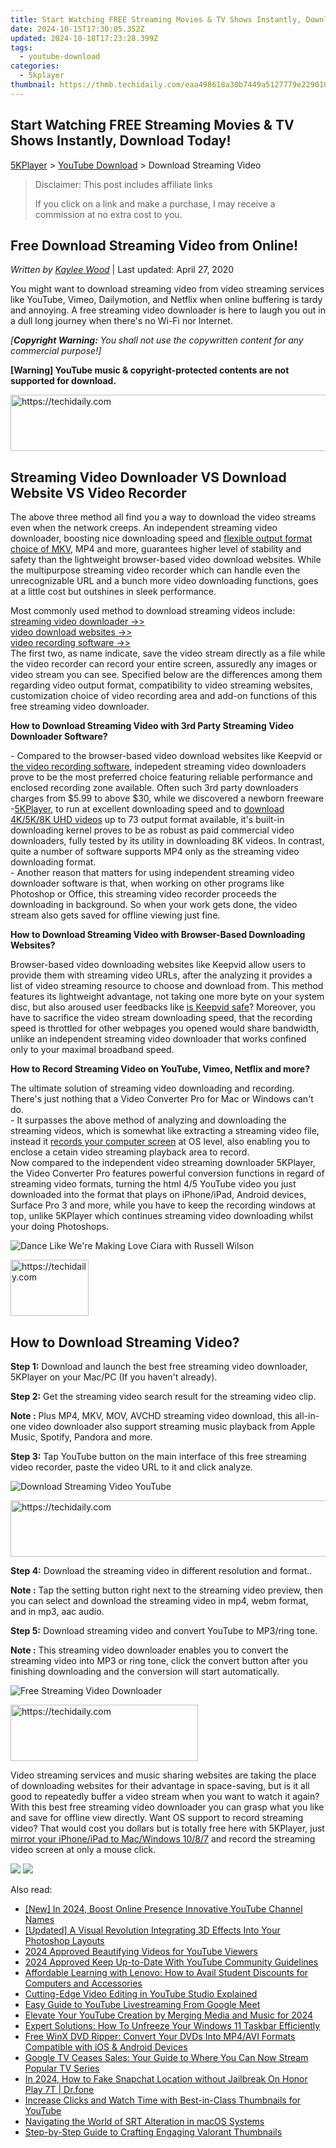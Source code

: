 ```yaml
---
title: Start Watching FREE Streaming Movies & TV Shows Instantly, Download Today!
date: 2024-10-15T17:30:05.352Z
updated: 2024-10-18T17:23:28.399Z
tags:
  - youtube-download
categories:
  - 5kplayer
thumbnail: https://thmb.techidaily.com/eaa498618a30b7449a5127779e22901025842c318bde80345b630595fb88d747.jpg
---
```


## Start Watching FREE Streaming Movies & TV Shows Instantly, Download Today!

[5KPlayer](https://tools.techidaily.com/5kplayer/products/) \> [YouTube Download](https://tools.techidaily.com/5kplayer/youtube-download/) \> Download Streaming Video

>  Disclaimer: This post includes affiliate links
>
>  If you click on a link and make a purchase, I may receive a commission at no extra cost to you.
>

## Free Download Streaming Video from Online!

 _Written by [Kaylee Wood](https://www.quora.com/profile/Amanda-Hu-21)_ | Last updated: April 27, 2020 

You might want to download streaming video from video streaming services like YouTube, Vimeo, Dailymotion, and Netflix when online buffering is tardy and annoying. A free streaming video downloader is here to laugh you out in a dull long journey when there's no Wi-Fi nor Internet.

_\[**Copyright Warning:** You shall not use the copywritten content for any commercial purpose!\]_

**\[Warning\] YouTube music & copyright-protected contents are not supported for download.**

<!-- affiliate ads begin -->
<a href="https://dhgate.sjv.io/c/5597632/1172027/12108" target="_top" id="1172027">
  <img src="//a.impactradius-go.com/display-ad/12108-1172027" border="0" alt="https://techidaily.com" width="728" height="90"/>
</a>
<img height="0" width="0" src="https://dhgate.sjv.io/i/5597632/1172027/12108" style="position:absolute;visibility:hidden;" border="0" />
<!-- affiliate ads end -->

## Streaming Video Downloader VS Download Website VS Video Recorder

The above three method all find you a way to download the video streams even when the network creeps. An independent streaming video downloader, boosting nice downloading speed and [flexible output format choice of MKV](https://tools.techidaily.com/5kplayer/youtube-download/), MP4 and more, guarantees higher level of stability and safety than the lightweight browser-based video download websites. While the multipurpose streaming video recorder which can handle even the unrecognizable URL and a bunch more video downloading functions, goes at a little cost but outshines in sleek performance.

Most commonly used method to download streaming videos include:  
[streaming video downloader ->>](https://tools.techidaily.com/5kplayer/youtube-download/)  
[video download websites ->>](https://tools.techidaily.com/5kplayer/youtube-download/)  
[video recording software ->>](https://tools.techidaily.com/5kplayer/youtube-download/)  
 The first two, as name indicate, save the video stream directly as a file while the video recorder can record your entire screen, assuredly any images or video stream you can see. Specified below are the differences among them regarding video output format, compatibility to video streaming websites, customization choice of video recording area and add-on functions of this free streaming video downloader.

**How to Download Streaming Video with 3rd Party Streaming Video Downloader Software?** 

\- Compared to the browser-based video download websites like Keepvid or [the video recording software](https://lentrepreneurenvous.com/logiciel-enregistrement-ecran/), indepedent streaming video downloaders prove to be the most preferred choice featuring reliable performance and enclosed recording zone available. Often such 3rd party downloaders charges from $5.99 to above $30, while we discovered a newborn freeware -[5KPlayer](https://tools.techidaily.com/5kplayer/products/), to run at excellent downloading speed and to [download 4K/5K/8K UHD videos](https://tools.techidaily.com/5kplayer/youtube-download/) up to 73 output format available, it's built-in downloading kernel proves to be as robust as paid commercial video downloaders, fully tested by its utility in downloading 8K videos. In contrast, quite a number of software supports MP4 only as the streaming video downloading format.  
 \- Another reason that matters for using independent streaming video downloader software is that, when working on other programs like Photoshop or Office, this streaming video recorder proceeds the downloading in background. So when your work gets done, the video stream also gets saved for offline viewing just fine.

**How to Download Streaming Video with Browser-Based Downloading Websites?**

Browser-based video downloading websites like Keepvid allow users to provide them with streaming video URLs, after the analyzing it provides a list of video streaming resource to choose and download from. This method features its lightweight advantage, not taking one more byte on your system disc, but also aroused user feedbacks like [is Keepvid safe](https://tools.techidaily.com/5kplayer/youtube-download/)? Moreover, you have to sacrifice the video stream downloading speed, that the recording speed is throttled for other webpages you opened would share bandwidth, unlike an independent streaming video downloader that works confined only to your maximal broadband speed.

**How to Record Streaming Video on YouTube, Vimeo, Netflix and more?**

The ultimate solution of streaming video downloading and recording. There's just nothing that a Video Converter Pro for Mac or Windows can't do.  
 \- It surpasses the above method of analyzing and downloading the streaming videos, which is somewhat like extracting a streaming video file, instead it [records your computer screen](https://tools.techidaily.com/5kplayer/airplay/) at OS level, also enabling you to enclose a cetain video streaming playback area to record.  
 Now compared to the independent video streaming downloader 5KPlayer, the Video Converter Pro features powerful conversion functions in regard of streaming video formats, turning the html 4/5 YouTube video you just downloaded into the format that plays on iPhone/iPad, Android devices, Surface Pro 3 and more, while you have to keep the recording windows at top, unlike 5KPlayer which continues streaming video downloading whilst your doing Photoshops.

![Dance Like We're Making Love Ciara with Russell Wilson](https://www.5kplayer.com/youtube-download/img/downloader-review.png) 

<!-- affiliate ads begin -->
<a href="https://25home.pxf.io/c/5597632/2148637/16836" target="_top" id="2148637">
  <img src="//a.impactradius-go.com/display-ad/16836-2148637" border="0" alt="https://techidaily.com" width="125" height="90"/>
</a>
<img height="0" width="0" src="https://25home.pxf.io/i/5597632/2148637/16836" style="position:absolute;visibility:hidden;" border="0" />
<!-- affiliate ads end -->

## How to Download Streaming Video?

**Step 1:**  Download and launch the best free streaming video downloader, 5KPlayer on your Mac/PC (If you haven't already).

**Step 2:**  Get the streaming video search result for the streaming video clip.

**Note :** Plus MP4, MKV, MOV, AVCHD streaming video download, this all-in-one video downloader also support streaming music playback from Apple Music, Spotify, Pandora and more.

**Step 3:**  Tap YouTube button on the main interface of this free streaming video recorder, paste the video URL to it and click analyze.

![Download Streaming Video YouTube](https://www.5kplayer.com/youtube-download/img/new-rap-songs-download01.jpg) 

<!-- affiliate ads begin -->
<a href="https://appsumo.8odi.net/c/5597632/2151864/7443" target="_top" id="2151864">
  <img src="//a.impactradius-go.com/display-ad/7443-2151864" border="0" alt="https://techidaily.com" width="600" height="90"/>
</a>
<img height="0" width="0" src="https://appsumo.8odi.net/i/5597632/2151864/7443" style="position:absolute;visibility:hidden;" border="0" />
<!-- affiliate ads end -->

**Step 4:** Download the streaming video in different resolution and format..

**Note :** Tap the setting button right next to the streaming video preview, then you can select and download the streaming video in mp4, webm format, and in mp3, aac audio.

**Step 5:** Download streaming video and convert YouTube to MP3/ring tone.

**Note :** This streaming video downloader enables you to convert the streaming video into MP3 or ring tone, click the convert button after you finishing downloading and the conversion will start automatically.

![Free Streaming Video Downloader](https://www.5kplayer.com/youtube-download/img/new-rap-songs-download02.jpg) 

<!-- affiliate ads begin -->
<a href="https://25home.pxf.io/c/5597632/2148644/16836" target="_top" id="2148644">
  <img src="//a.impactradius-go.com/display-ad/16836-2148644" border="0" alt="https://techidaily.com" width="300" height="90"/>
</a>
<img height="0" width="0" src="https://25home.pxf.io/i/5597632/2148644/16836" style="position:absolute;visibility:hidden;" border="0" />
<!-- affiliate ads end -->

Video streaming services and music sharing websites are taking the place of downloading websites for their advantage in space-saving, but is it all good to repeatedly buffer a video stream when you want to watch it again? With this best free streaming video downloader you can grasp what you like and save for offline view directly. Want OS support to record streaming video? That would cost you dollars but is totally free here with 5KPlayer, just [mirror your iPhone/iPad to Mac/Windows 10/8/7](https://tools.techidaily.com/5kplayer/airplay/) and record the streaming video screen at only a mouse click.

[![](https://www.5kplayer.com/youtube-download/../button/freedownwhitewin.png)](https://tools.techidaily.com/5kplayer/products/) [![](https://www.5kplayer.com/youtube-download/../button/freedownbackmac.png)](https://tools.techidaily.com/5kplayer/products/)

<ins class="adsbygoogle"
     style="display:block"
     data-ad-format="autorelaxed"
     data-ad-client="ca-pub-7571918770474297"
     data-ad-slot="1223367746"></ins>

<ins class="adsbygoogle"
     style="display:block"
     data-ad-client="ca-pub-7571918770474297"
     data-ad-slot="8358498916"
     data-ad-format="auto"
     data-full-width-responsive="true"></ins>

<span class="atpl-alsoreadstyle">Also read:</span>
<div><ul>
<li><a href="https://youtube-zero.techidaily.com/n-2024-boost-online-presence-innovative-youtube-channel-names/"><u>[New] In 2024, Boost Online Presence Innovative YouTube Channel Names</u></a></li>
<li><a href="https://vp-tips.techidaily.com/updated-a-visual-revolution-integrating-3d-effects-into-your-photoshop-layouts/"><u>[Updated] A Visual Revolution Integrating 3D Effects Into Your Photoshop Layouts</u></a></li>
<li><a href="https://youtube-video-recordings.techidaily.com/2024-approved-beautifying-videos-for-youtube-viewers/"><u>2024 Approved Beautifying Videos for YouTube Viewers</u></a></li>
<li><a href="https://youtube-stream.techidaily.com/2024-approved-keep-up-to-date-with-youtube-community-guidelines/"><u>2024 Approved Keep Up-to-Date With YouTube Community Guidelines</u></a></li>
<li><a href="https://tech-renaissance.techidaily.com/affordable-learning-with-lenovo-how-to-avail-student-discounts-for-computers-and-accessories/"><u>Affordable Learning with Lenovo: How to Avail Student Discounts for Computers and Accessories</u></a></li>
<li><a href="https://youtube-video-recordings.techidaily.com/cutting-edge-video-editing-in-youtube-studio-explained/"><u>Cutting-Edge Video Editing in YouTube Studio Explained</u></a></li>
<li><a href="https://youtube-video-recordings.techidaily.com/easy-guide-to-youtube-livestreaming-from-google-meet/"><u>Easy Guide to YouTube Livestreaming From Google Meet</u></a></li>
<li><a href="https://youtube-video-recordings.techidaily.com/elevate-your-youtube-creation-by-merging-media-and-music-for-2024/"><u>Elevate Your YouTube Creation by Merging Media and Music for 2024</u></a></li>
<li><a href="https://win-howtos.techidaily.com/expert-solutions-how-to-unfreeze-your-windows-11-taskbar-efficiently/"><u>Expert Solutions: How To Unfreeze Your Windows 11 Taskbar Efficiently</u></a></li>
<li><a href="https://solve-outstanding.techidaily.com/free-winx-dvd-ripper-convert-your-dvds-into-mp4avi-formats-compatible-with-ios-and-android-devices/"><u>Free WinX DVD Ripper: Convert Your DVDs Into MP4/AVI Formats Compatible with iOS & Android Devices</u></a></li>
<li><a href="https://buynow-tips.techidaily.com/google-tv-ceases-sales-your-guide-to-where-you-can-now-stream-popular-tv-series/"><u>Google TV Ceases Sales: Your Guide to Where You Can Now Stream Popular TV Series</u></a></li>
<li><a href="https://location-social.techidaily.com/in-2024-how-to-fake-snapchat-location-without-jailbreak-on-honor-play-7t-drfone-by-drfone-virtual-android/"><u>In 2024, How to Fake Snapchat Location without Jailbreak On Honor Play 7T | Dr.fone</u></a></li>
<li><a href="https://youtube-video-recordings.techidaily.com/increase-clicks-and-watch-time-with-best-in-class-thumbnails-for-youtube/"><u>Increase Clicks and Watch Time with Best-in-Class Thumbnails for YouTube</u></a></li>
<li><a href="https://extra-lessons.techidaily.com/navigating-the-world-of-srt-alteration-in-macos-systems/"><u>Navigating the World of SRT Alteration in macOS Systems</u></a></li>
<li><a href="https://youtube-video-recordings.techidaily.com/step-by-step-guide-to-crafting-engaging-valorant-thumbnails/"><u>Step-by-Step Guide to Crafting Engaging Valorant Thumbnails</u></a></li>
</ul></div>

